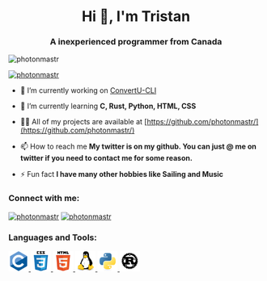 <h1 align="center">Hi 👋, I'm Tristan</h1>
<h3 align="center">A inexperienced programmer from Canada</h3>

<p align="left"> <img src="https://komarev.com/ghpvc/?username=photonmastr&label=Profile%20views&color=0e75b6&style=flat" alt="photonmastr" /> </p>

<p align="left"> <a href="https://twitter.com/photonmastr" target="blank"><img src="https://img.shields.io/twitter/follow/photonmastr?logo=twitter&style=for-the-badge" alt="photonmastr" /></a> </p>

- 🔭 I’m currently working on [ConvertU-CLI](https://github.com/photonmastr/ConvertU-CLI)

- 🌱 I’m currently learning **C, Rust, Python, HTML, CSS**

- 👨‍💻 All of my projects are available at [https://github.com/photonmastr/](https://github.com/photonmastr/)

- 📫 How to reach me **My twitter is on my github. You can just @ me on twitter if you need to contact me for some reason.**

- ⚡ Fun fact **I have many other hobbies like Sailing and Music**

<h3 align="left">Connect with me:</h3>
<p align="left">
<a href="https://twitter.com/photonmastr" target="blank"><img align="center" src="https://raw.githubusercontent.com/rahuldkjain/github-profile-readme-generator/master/src/images/icons/Social/twitter.svg" alt="photonmastr" height="30" width="40" /></a>
<a href="https://instagram.com/photonmastr" target="blank"><img align="center" src="https://raw.githubusercontent.com/rahuldkjain/github-profile-readme-generator/master/src/images/icons/Social/instagram.svg" alt="photonmastr" height="30" width="40" /></a>
</p>

<h3 align="left">Languages and Tools:</h3>
<p align="left"> <a href="https://www.cprogramming.com/" target="_blank" rel="noreferrer"> <img src="https://raw.githubusercontent.com/devicons/devicon/master/icons/c/c-original.svg" alt="c" width="40" height="40"/> </a> <a href="https://www.w3schools.com/css/" target="_blank" rel="noreferrer"> <img src="https://raw.githubusercontent.com/devicons/devicon/master/icons/css3/css3-original-wordmark.svg" alt="css3" width="40" height="40"/> </a> <a href="https://www.w3.org/html/" target="_blank" rel="noreferrer"> <img src="https://raw.githubusercontent.com/devicons/devicon/master/icons/html5/html5-original-wordmark.svg" alt="html5" width="40" height="40"/> </a> <a href="https://www.linux.org/" target="_blank" rel="noreferrer"> <img src="https://raw.githubusercontent.com/devicons/devicon/master/icons/linux/linux-original.svg" alt="linux" width="40" height="40"/> </a> <a href="https://www.python.org" target="_blank" rel="noreferrer"> <img src="https://raw.githubusercontent.com/devicons/devicon/master/icons/python/python-original.svg" alt="python" width="40" height="40"/> </a> <a href="https://www.rust-lang.org" target="_blank" rel="noreferrer"> <img src="https://raw.githubusercontent.com/devicons/devicon/master/icons/rust/rust-plain.svg" alt="rust" width="40" height="40"/> </a> </p>
